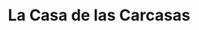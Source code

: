 ---
title: "La Casa de las Carcasas"
url: /benidorm/la-casa-de-las-carcasas-passeig-de-la-carretera/
shop: Allgemein
---